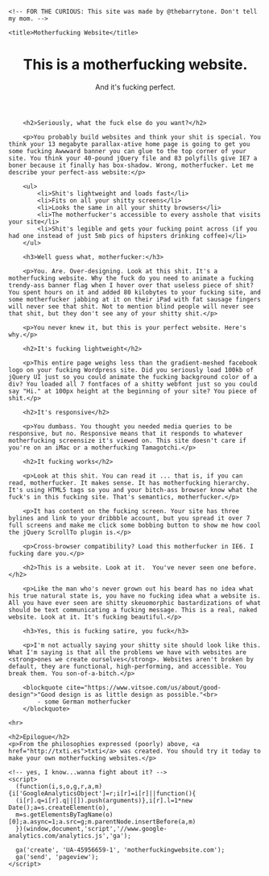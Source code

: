 <!DOCTYPE html>
<html>
<head>
    <meta name="viewport" content="width=device-width, initial-scale=1">
    
    <!-- FOR THE CURIOUS: This site was made by @thebarrytone. Don't tell my mom. -->
    
    <title>Motherfucking Website</title>
</head>

<body>
    <header>
        <h1>This is a motherfucking website.</h1>
        <aside>And it's fucking perfect.</aside>
    </header>
        
        <h2>Seriously, what the fuck else do you want?</h2>
        
        <p>You probably build websites and think your shit is special. You think your 13 megabyte parallax-ative home page is going to get you some fucking Awwward banner you can glue to the top corner of your site. You think your 40-pound jQuery file and 83 polyfills give IE7 a boner because it finally has box-shadow. Wrong, motherfucker. Let me describe your perfect-ass website:</p>
        
        <ul>
            <li>Shit's lightweight and loads fast</li>
            <li>Fits on all your shitty screens</li>
            <li>Looks the same in all your shitty browsers</li>
            <li>The motherfucker's accessible to every asshole that visits your site</li>
            <li>Shit's legible and gets your fucking point across (if you had one instead of just 5mb pics of hipsters drinking coffee)</li>
        </ul>
        
        <h3>Well guess what, motherfucker:</h3>
        
        <p>You. Are. Over-designing. Look at this shit. It's a motherfucking website. Why the fuck do you need to animate a fucking trendy-ass banner flag when I hover over that useless piece of shit? You spent hours on it and added 80 kilobytes to your fucking site, and some motherfucker jabbing at it on their iPad with fat sausage fingers will never see that shit. Not to mention blind people will never see that shit, but they don't see any of your shitty shit.</p>
        
        <p>You never knew it, but this is your perfect website. Here's why.</p>
        
        <h2>It's fucking lightweight</h2>
        
        <p>This entire page weighs less than the gradient-meshed facebook logo on your fucking Wordpress site. Did you seriously load 100kb of jQuery UI just so you could animate the fucking background color of a div? You loaded all 7 fontfaces of a shitty webfont just so you could say "Hi." at 100px height at the beginning of your site? You piece of shit.</p>
        
        <h2>It's responsive</h2>
        
        <p>You dumbass. You thought you needed media queries to be responsive, but no. Responsive means that it responds to whatever motherfucking screensize it's viewed on. This site doesn't care if you're on an iMac or a motherfucking Tamagotchi.</p>
        
        <h2>It fucking works</h2>
        
        <p>Look at this shit. You can read it ... that is, if you can read, motherfucker. It makes sense. It has motherfucking hierarchy. It's using HTML5 tags so you and your bitch-ass browser know what the fuck's in this fucking site. That's semantics, motherfucker.</p>
        
        <p>It has content on the fucking screen. Your site has three bylines and link to your dribbble account, but you spread it over 7 full screens and make me click some bobbing button to show me how cool the jQuery ScrollTo plugin is.</p>
        
        <p>Cross-browser compatibility? Load this motherfucker in IE6. I fucking dare you.</p>
        
        <h2>This is a website. Look at it.  You've never seen one before.</h2>
        
        <p>Like the man who's never grown out his beard has no idea what his true natural state is, you have no fucking idea what a website is. All you have ever seen are shitty skeuomorphic bastardizations of what should be text communicating a fucking message. This is a real, naked website. Look at it. It's fucking beautiful.</p>
        
        <h3>Yes, this is fucking satire, you fuck</h3>
        
        <p>I'm not actually saying your shitty site should look like this. What I'm saying is that all the problems we have with websites are <strong>ones we create ourselves</strong>. Websites aren't broken by default, they are functional, high-performing, and accessible. You break them. You son-of-a-bitch.</p>
        
        <blockquote cite="https://www.vitsoe.com/us/about/good-design">"Good design is as little design as possible."<br>
            - some German motherfucker
        </blockquote>
    
    <hr>
    
    <h2>Epilogue</h2>
    <p>From the philosophies expressed (poorly) above, <a href="http://txti.es">txti</a> was created. You should try it today to make your own motherfucking websites.</p>
    
    <!-- yes, I know...wanna fight about it? -->
    <script>
      (function(i,s,o,g,r,a,m){i['GoogleAnalyticsObject']=r;i[r]=i[r]||function(){
      (i[r].q=i[r].q||[]).push(arguments)},i[r].l=1*new Date();a=s.createElement(o),
      m=s.getElementsByTagName(o)[0];a.async=1;a.src=g;m.parentNode.insertBefore(a,m)
      })(window,document,'script','//www.google-analytics.com/analytics.js','ga');
    
      ga('create', 'UA-45956659-1', 'motherfuckingwebsite.com');
      ga('send', 'pageview');
    </script>
</body>
</html>
